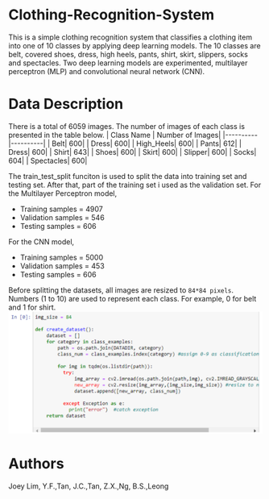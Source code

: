 # Clothing-Recognition-System
This is a simple clothing recognition system that classifies a clothing item into one of 10 classes by applying deep learning models. The 10 classes are belt, covered shoes, dress, high heels, pants, shirt, skirt, slippers, socks and spectacles. Two deep learning models are experimented, multilayer perceptron (MLP) and convolutional neural network (CNN).

# Data Description
There is a total of 6059 images. The number of images of each class is presented in the table below.
| Class Name | Number of Images| 
|----------|----------|
| Belt| 600|
| Dress| 600|
| High_Heels| 600|
| Pants| 612|
| Dress| 600|
| Shirt| 643|
| Shoes| 600|
| Skirt| 600|
| Slipper| 600|
| Socks| 604|
| Spectacles| 600|

The train_test_split funciton is used to split the data into training set and testing set. After that, part of the training set i used as the validation set.
For the Multilayer Perceptron model,
- Training samples = 4907
- Validation samples = 546
- Testing samples = 606

For the CNN model,
- Training samples = 5000
- Validation samples = 453
- Testing samples = 606

Before splitting the datasets, all images are resized to `84*84 pixels`. Numbers (1 to 10) are used to represent each class. For example, 0 for belt and 1 for shirt. 
![code_1](/Screenshots/code_1.png?raw=true)

# Authors
Joey Lim, Y.F.,Tan, J.C.,Tan, Z.X.,Ng, B.S.,Leong